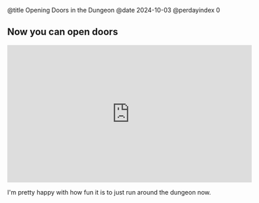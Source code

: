 @title Opening Doors in the Dungeon @date 2024-10-03 @perdayindex 0

## Now you can open doors

<iframe width="560" height="315" src="https://www.youtube.com/embed/3JIx0AOKlYo?si=Z5bDMkQy5BiEiaRE" title="YouTube video player" frameborder="0" allow="accelerometer; autoplay; clipboard-write; encrypted-media; gyroscope; picture-in-picture; web-share" referrerpolicy="strict-origin-when-cross-origin" allowfullscreen></iframe>

I'm pretty happy with how fun it is to just run around the dungeon now.
